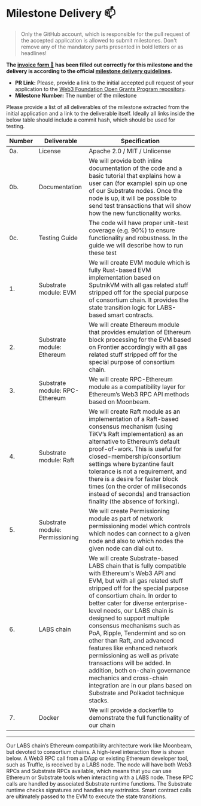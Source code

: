 # Milestone Delivery :mailbox:

> Only the GitHub account, which is responsible for the pull request of the accepted application is allowed to submit milestones. Don't remove any of the mandatory parts presented in bold letters or as headlines!

**The [invoice form :pencil:](https://forms.gle/8Wx7nxtq8fKrsuEz8) has been filled out correctly for this milestone and the delivery is according to the official [milestone delivery guidelines](https://github.com/w3f/General-Grants-Program/blob/master/grants/milestone-deliverables-guidelines.md).**  

* **PR Link:** Please, provide a link to the initial accepted pull request of your application to the [Web3 Foundation Open Grants Program repository](https://github.com/w3f/Open-Grants-Program). 
* **Milestone Number:** The number of the milestone

Please provide a list of all deliverables of the milestone extracted from the initial application and a link to the deliverable itself. Ideally all links inside the below table should include a commit hash, which should be used for testing.


| Number | Deliverable | Specification |
| ----------- | --------------- | ----------------- |
| 0a. | License | Apache 2.0 / MIT / Unlicense |
| 0b. | Documentation | We will provide both inline documentation of the code and a basic tutorial that explains how a user can (for example) spin up one of our Substrate nodes. Once the node is up, it will be possible to send test transactions that will show how the new functionality works. |
| 0c. | Testing Guide | The code will have proper unit-test coverage (e.g. 90%) to ensure functionality and robustness. In the guide we will describe how to run these test | |
| 1. | Substrate module: EVM | We will create EVM module which is fully Rust-based EVM implementation based on SputnikVM with all gas related stuff stripped off for the special purpose of consortium chain. It provides the state transition logic for LABS-based smart contracts. |
| 2. | Substrate module: Ethereum | We will create Ethereum module that provides emulation of Ethereum block processing for the EVM based on Frontier accordingly with all gas related stuff stripped off for the special purpose of consortium chain. |
| 3. | Substrate module: RPC-Ethereum | We will create RPC-Ethereum module as a compatibility layer for Ethereum’s Web3 RPC API methods based on Moonbeam. |
| 4. | Substrate module: Raft | We will create Raft module as an implementation of a Raft-based consensus mechanism (using TiKV’s Raft implementation) as an alternative to Ethereum’s default proof-of-work. This is useful for closed-membership/consortium settings where byzantine fault tolerance is not a requirement, and there is a desire for faster block times (on the order of milliseconds instead of seconds) and transaction finality (the absence of forking). |
| 5. | Substrate module: Permissioning| We will create Permissioning module as part of network permissioning model which controls which nodes can connect to a given node and also to which nodes the given node can dial out to.|
| 6. | LABS chain | We will create Substrate-based LABS chain that is fully compatible with Ethereum's Web3 API and EVM, but with all gas related stuff stripped off for the special purpose of consortium chain. In order to better cater for diverse enterprise-level needs, our LABS chain is designed to support multiple consensus mechanisms such as PoA, Ripple, Tendermint and so on other than Raft, and advanced features like enhanced network permissioning as well as private transactions will be added. In addition, both on-chain governance mechanics and cross-chain integration are in our plans based on Substrate and Polkadot technique stacks.
| 7. | Docker | We will provide a dockerfile to demonstrate the full functionality of our chain |

---------------

Our LABS chain’s Ethereum compatibility architecture work like Moonbeam, but devoted to consortium chains. A high-level interaction flow is shown below. A Web3 RPC call from a DApp or existing Ethereum developer tool, such as Truffle, is received by a LABS node. The node will have both Web3 RPCs and Substrate RPCs available, which means that you can use Ethereum or Substrate tools when interacting with a LABS node. These RPC calls are handled by associated Substrate runtime functions. The Substrate runtime checks signatures and handles any extrinsics. Smart contract calls are ultimately passed to the EVM to execute the state transitions.
 
